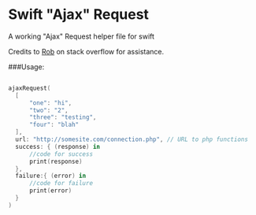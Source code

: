 # Swift "Ajax" Request
A working "Ajax" Request helper file for swift

Credits to [Rob](http://stackoverflow.com/questions/28008874/post-with-swift-and-api) on stack overflow for assistance.

###Usage:

```swift

ajaxRequest(
  [
      "one": "hi",
      "two": "2",
      "three": "testing",
      "four": "blah"
  ],
  url: "http://somesite.com/connection.php", // URL to php functions
  success: { (response) in
      //code for success
      print(response)
  },
  failure:{ (error) in
      //code for failure
      print(error)
  }
)
```
